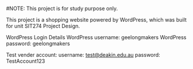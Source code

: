 #NOTE: This project is for study purpose only.

This project is a shopping website powered by WordPress, which was built for unit SIT274 Project Design.

WordPress Login Details
WordPress username: geelongmakers
WordPress password: geelongmakers

Test vender account:
username: test@deakin.edu.au
password: TestAccount123


